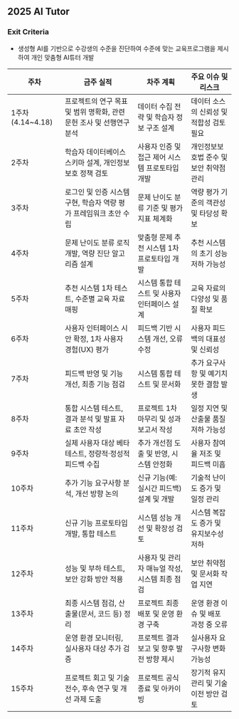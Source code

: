 ## 2025 AI Tutor
### Exit Criteria 
  - 생성형 AI를 기반으로 수강생의 수준을 진단하여 수준에 맞는 교육프로그램을 제시하여 개인 맞춤형 AI튜터 개발

| 주차            | 금주 실적                                                         | 차주 계획                                                      | 주요 이슈 및 리스크                        |
|-----------------|--------------------------------------------------------------------|----------------------------------------------------------------|--------------------------------------------|
| 1주차 (4.14~4.18) | 프로젝트의 연구 목표 및 범위 명확화, 관련 문헌 조사 및 선행연구 분석 | 데이터 수집 전략 및 학습자 정보 구조 설계                      | 데이터 소스의 신뢰성 및 적합성 검토 필요   |
| 2주차           | 학습자 데이터베이스 스키마 설계, 개인정보 보호 정책 검토           | 사용자 인증 및 접근 제어 시스템 프로토타입 개발                | 개인정보보호법 준수 및 보안 취약점 관리    |
| 3주차           | 로그인 및 인증 시스템 구현, 학습자 역량 평가 프레임워크 초안 수립   | 문제 난이도 분류 기준 및 평가 지표 체계화                      | 역량 평가 기준의 객관성 및 타당성 확보     |
| 4주차           | 문제 난이도 분류 로직 개발, 역량 진단 알고리즘 설계                | 맞춤형 문제 추천 시스템 1차 프로토타입 개발                    | 추천 시스템의 초기 성능 저하 가능성        |
| 5주차           | 추천 시스템 1차 테스트, 수준별 교육 자료 매핑                      | 시스템 통합 테스트 및 사용자 인터페이스 설계                   | 교육 자료의 다양성 및 품질 확보           |
| 6주차           | 사용자 인터페이스 시안 확정, 1차 사용자 경험(UX) 평가              | 피드백 기반 시스템 개선, 오류 수정                             | 사용자 피드백의 대표성 및 신뢰성          |
| 7주차           | 피드백 반영 및 기능 개선, 최종 기능 점검                           | 시스템 통합 테스트 및 문서화                                   | 추가 요구사항 및 예기치 못한 결함 발생     |
| 8주차           | 통합 시스템 테스트, 결과 분석 및 발표 자료 초안 작성                | 프로젝트 1차 마무리 및 성과 보고서 작성                        | 일정 지연 및 산출물 품질 저하 가능성       |
| 9주차           | 실제 사용자 대상 베타 테스트, 정량적·정성적 피드백 수집            | 추가 개선점 도출 및 반영, 시스템 안정화                        | 사용자 참여율 저조 및 피드백 미흡          |
| 10주차          | 추가 기능 요구사항 분석, 개선 방향 논의                            | 신규 기능(예: 실시간 피드백) 설계 및 개발                      | 기술적 난이도 증가 및 일정 관리            |
| 11주차          | 신규 기능 프로토타입 개발, 통합 테스트                             | 시스템 성능 개선 및 확장성 검토                                | 시스템 복잡도 증가 및 유지보수성 저하      |
| 12주차          | 성능 및 부하 테스트, 보안 강화 방안 적용                           | 사용자 및 관리자 매뉴얼 작성, 시스템 최종 점검                 | 보안 취약점 및 문서화 작업 지연            |
| 13주차          | 최종 시스템 점검, 산출물(문서, 코드 등) 정리                        | 프로젝트 최종 배포 및 운영 환경 구축                           | 운영 환경 이슈 및 배포 과정 중 오류        |
| 14주차          | 운영 환경 모니터링, 실사용자 대상 추가 검증                        | 프로젝트 결과 보고 및 향후 발전 방향 제시                      | 실사용자 요구사항 변화 가능성              |
| 15주차          | 프로젝트 회고 및 기술 전수, 후속 연구 및 개선 과제 도출             | 프로젝트 공식 종료 및 아카이빙                                  | 장기적 유지관리 및 기술이전 방안 검토      |
